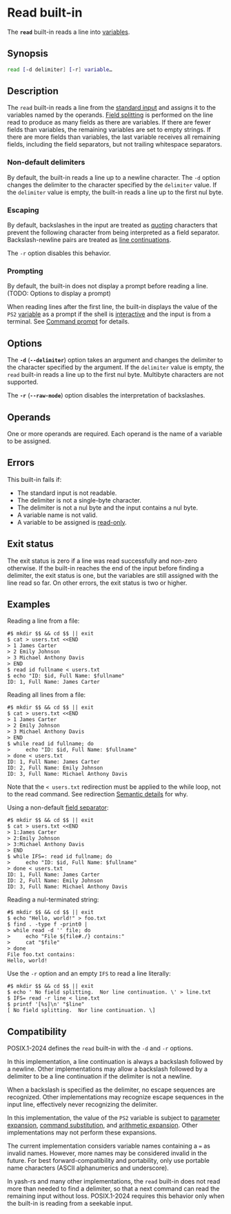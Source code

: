 # Read built-in

The **`read`** built-in reads a line into [variables](../language/parameters/variables.md).

## Synopsis

```sh
read [-d delimiter] [-r] variable…
```

## Description

The `read` built-in reads a line from the [standard input](../language/redirections/index.html#what-are-file-descriptors) and assigns it to the variables named by the operands. [Field splitting](../language/words/field_splitting.md) is performed on the line read to produce as many fields as there are variables. If there are fewer fields than variables, the remaining variables are set to empty strings. If there are more fields than variables, the last variable receives all remaining fields, including the field separators, but not trailing whitespace separators.

### Non-default delimiters

By default, the built-in reads a line up to a newline character. The `-d` option changes the delimiter to the character specified by the `delimiter` value. If the `delimiter` value is empty, the built-in reads a line up to the first nul byte.

### Escaping

By default, backslashes in the input are treated as [quoting](../language/words/quoting.md) characters that prevent the following character from being interpreted as a field separator. Backslash-newline pairs are treated as [line continuations](../language/words/quoting.md#line-continuation).

The `-r` option disables this behavior.

### Prompting

By default, the built-in does not display a prompt before reading a
line. (TODO: Options to display a prompt)

When reading lines after the first line, the built-in displays the value of the `PS2` [variable](../language/parameters/variables.md) as a prompt if the shell is [interactive](../interactive/index.html) and the input is from a terminal. See [Command prompt](../interactive/prompt.md) for details.

## Options

The **`-d`** (**`--delimiter`**) option takes an argument and changes the
delimiter to the character specified by the argument. If the `delimiter`
value is empty, the `read` built-in reads a line up to the first nul byte.
Multibyte characters are not supported.

The **`-r`** (**`--raw-mode`**) option disables the interpretation of
backslashes.

## Operands

One or more operands are required.
Each operand is the name of a variable to be assigned.

## Errors

This built-in fails if:

- The standard input is not readable.
- The delimiter is not a single-byte character.
- The delimiter is not a nul byte and the input contains a nul byte.
- A variable name is not valid.
- A variable to be assigned is [read-only](../language/parameters/variables.md#read-only-variables).

## Exit status

The exit status is zero if a line was read successfully and non-zero
otherwise. If the built-in reaches the end of the input before finding a
delimiter, the exit status is one, but the variables are still assigned with
the line read so far. On other errors, the exit status is two or higher.

## Examples

Reading a line from a file:

```shell,hidelines=#
#$ mkdir $$ && cd $$ || exit
$ cat > users.txt <<END
> 1 James Carter
> 2 Emily Johnson
> 3 Michael Anthony Davis
> END
$ read id fullname < users.txt
$ echo "ID: $id, Full Name: $fullname"
ID: 1, Full Name: James Carter
```

Reading all lines from a file:

```shell,hidelines=#
#$ mkdir $$ && cd $$ || exit
$ cat > users.txt <<END
> 1 James Carter
> 2 Emily Johnson
> 3 Michael Anthony Davis
> END
$ while read id fullname; do
>     echo "ID: $id, Full Name: $fullname"
> done < users.txt
ID: 1, Full Name: James Carter
ID: 2, Full Name: Emily Johnson
ID: 3, Full Name: Michael Anthony Davis
```

Note that the `< users.txt` redirection must be applied to the while loop, not to the read command. See redirection [Semantic details](../language/redirections/index.html#semantic-details) for why.

Using a non-default [field separator](../language/words/field_splitting.md#ifs):

```shell,hidelines=#
#$ mkdir $$ && cd $$ || exit
$ cat > users.txt <<END
> 1:James Carter
> 2:Emily Johnson
> 3:Michael Anthony Davis
> END
$ while IFS=: read id fullname; do
>     echo "ID: $id, Full Name: $fullname"
> done < users.txt
ID: 1, Full Name: James Carter
ID: 2, Full Name: Emily Johnson
ID: 3, Full Name: Michael Anthony Davis
```

Reading a nul-terminated string:

```shell,hidelines=#
#$ mkdir $$ && cd $$ || exit
$ echo "Hello, world!" > foo.txt
$ find . -type f -print0 |
> while read -d '' file; do
>     echo "File ${file#./} contains:"
>     cat "$file"
> done
File foo.txt contains:
Hello, world!
```

Use the `-r` option and an empty `IFS` to read a line literally:

```shell,hidelines=#
#$ mkdir $$ && cd $$ || exit
$ echo ' No field splitting.  Nor line continuation. \' > line.txt
$ IFS= read -r line < line.txt
$ printf '[%s]\n' "$line"
[ No field splitting.  Nor line continuation. \]
```

## Compatibility

POSIX.1-2024 defines the `read` built-in with the `-d` and `-r` options.

In this implementation, a line continuation is always a backslash followed by a newline. Other implementations may allow a backslash followed by a delimiter to be a line continuation if the delimiter is not a newline.

When a backslash is specified as the delimiter, no escape sequences are recognized. Other implementations may recognize escape sequences in the input line, effectively never recognizing the delimiter.

In this implementation, the value of the `PS2` variable is subject to [parameter expansion](../language/words/parameters.md), [command substitution](../language/words/command_substitution.md), and [arithmetic expansion](../language/words/arithmetic.md). Other implementations may not perform these expansions.

The current implementation considers variable names containing a `=` as invalid names. However, more names may be considered invalid in the future. For best forward-compatibility and portability, only use portable name characters (ASCII alphanumerics and underscore).

In yash-rs and many other implementations, the `read` built-in does not read more than needed to find a delimiter, so that a next command can read the remaining input without loss. POSIX.1-2024 requires this behavior only when the built-in is reading from a seekable input.
